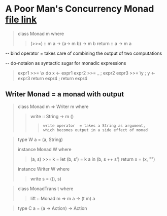 # A Poor Man's Concurrency Monad [file link](http://citeseerx.ist.psu.edu/viewdoc/download;jsessionid=18AD868210C6DE3AA7515431AA379EFB?doi=10.1.1.39.8039&rep=rep1&type=pdf)

>   class Monad m where
>>	(>>=) :: m a -> (a-> m b) -> m b
>>	return :: a -> m a

-- bind operator   = takes care of combining the output of two computations

-- do-notaion as syntactic sugar for monadic expressions

>   expr1 >>= \x	    do x <- expr1
>   expr2 >>= \_	     ; expr2
>   expr3 >>= \y	     ; y <- expr3
>   return expr4	     ; return expr4

## Writer Monad = a monad with output
>   class Monad m => Writer m where
>>	write :: String -> m ()
>>>	    write operator  = takes a String as argument, 
>>>		which becomes output in a side effect of monad

>   type W a = (a, String)
>
>   instance Monad W where
>>	(a, s) >>= k    = let (b, s') = k a in (b, s ++ s')
>>	return x	    = (x, "")
>
>   instance Writer W where
>>	write s = ((), s)
>

>   class MonadTrans t where
>>	lift :: Monad m => m a -> (t m) a

>   type C a = (a -> Action) -> Action
